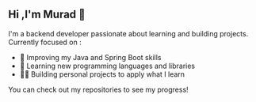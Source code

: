 ## Hi ,I'm Murad 👋
I'm a backend developer passionate about learning and building projects.
Currently focused on :

- 🌱 Improving my Java and Spring Boot skills
- 📖 Learning new programming languages and libraries
- 👨‍💻 Building personal projects to apply what I learn 

You can check out my repositories to see my progress!
